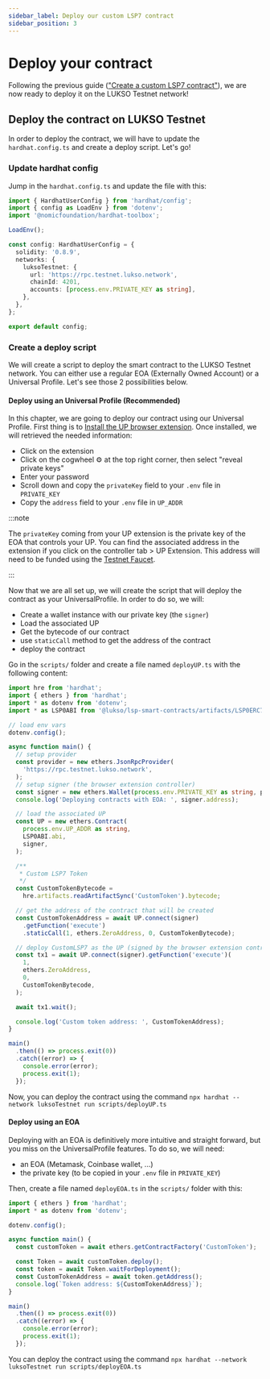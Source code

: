 ```yaml
---
sidebar_label: Deploy our custom LSP7 contract
sidebar_position: 3
---
```


# Deploy your contract

Following the previous guide (["Create a custom LSP7 contract"](./create-custom-lsp7.md)), we are now ready to deploy it on the LUKSO Testnet network!

## Deploy the contract on LUKSO Testnet

In order to deploy the contract, we will have to update the `hardhat.config.ts` and create a deploy script. Let's go!

### Update hardhat config

Jump in the `hardhat.config.ts` and update the file with this:

```ts title="Update hardhat config"
import { HardhatUserConfig } from 'hardhat/config';
import { config as LoadEnv } from 'dotenv';
import '@nomicfoundation/hardhat-toolbox';

LoadEnv();

const config: HardhatUserConfig = {
  solidity: '0.8.9',
  networks: {
    luksoTestnet: {
      url: 'https://rpc.testnet.lukso.network',
      chainId: 4201,
      accounts: [process.env.PRIVATE_KEY as string],
    },
  },
};

export default config;
```

### Create a deploy script

We will create a script to deploy the smart contract to the LUKSO Testnet network. You can either use a regular EOA (Externally Owned Account) or a Universal Profile. Let's see those 2 possibilities below.

#### Deploy using an Universal Profile (Recommended)

In this chapter, we are going to deploy our contract using our Universal Profile. First thing is to [Install the UP browser extension](https://docs.lukso.tech/guides/browser-extension/install-browser-extension). Once installed, we will retrieved the needed information:

- Click on the extension
- Click on the cogwheel ⚙️ at the top right corner, then select "reveal private keys"
- Enter your password
- Scroll down and copy the `privateKey` field to your `.env` file in `PRIVATE_KEY`
- Copy the `address` field to your `.env` file in `UP_ADDR`

:::note

The `privateKey` coming from your UP extension is the private key of the EOA that controls your UP. You can find the associated address in the extension if you click on the controller tab > UP Extension. This address will need to be funded using the [Testnet Faucet](https://faucet.testnet.lukso.network/).

:::

Now that we are all set up, we will create the script that will deploy the contract as your UniversalProfile. In order to do so, we will:

- Create a wallet instance with our private key (the `signer`)
- Load the associated UP
- Get the bytecode of our contract
- use `staticCall` method to get the address of the contract
- deploy the contract

Go in the `scripts/` folder and create a file named `deployUP.ts` with the following content:

```ts title="Deploy contract with UP"
import hre from 'hardhat';
import { ethers } from 'hardhat';
import * as dotenv from 'dotenv';
import * as LSP0ABI from '@lukso/lsp-smart-contracts/artifacts/LSP0ERC725Account.json';

// load env vars
dotenv.config();

async function main() {
  // setup provider
  const provider = new ethers.JsonRpcProvider(
    'https://rpc.testnet.lukso.network',
  );
  // setup signer (the browser extension controller)
  const signer = new ethers.Wallet(process.env.PRIVATE_KEY as string, provider);
  console.log('Deploying contracts with EOA: ', signer.address);

  // load the associated UP
  const UP = new ethers.Contract(
    process.env.UP_ADDR as string,
    LSP0ABI.abi,
    signer,
  );

  /**
   * Custom LSP7 Token
   */
  const CustomTokenBytecode =
    hre.artifacts.readArtifactSync('CustomToken').bytecode;

  // get the address of the contract that will be created
  const CustomTokenAddress = await UP.connect(signer)
    .getFunction('execute')
    .staticCall(1, ethers.ZeroAddress, 0, CustomTokenBytecode);

  // deploy CustomLSP7 as the UP (signed by the browser extension controller)
  const tx1 = await UP.connect(signer).getFunction('execute')(
    1,
    ethers.ZeroAddress,
    0,
    CustomTokenBytecode,
  );

  await tx1.wait();

  console.log('Custom token address: ', CustomTokenAddress);
}

main()
  .then(() => process.exit(0))
  .catch((error) => {
    console.error(error);
    process.exit(1);
  });
```

Now, you can deploy the contract using the command `npx hardhat --network luksoTestnet run scripts/deployUP.ts`

#### Deploy using an EOA

Deploying with an EOA is definitively more intuitive and straight forward, but you miss on the UniversalProfile features. To do so, we will need:

- an EOA (Metamask, Coinbase wallet, ...)
- the private key (to be copied in your `.env` file in `PRIVATE_KEY`)

Then, create a file named `deployEOA.ts` in the `scripts/` folder with this:

```ts title="Deploy contract with EOA"
import { ethers } from 'hardhat';
import * as dotenv from 'dotenv';

dotenv.config();

async function main() {
  const customToken = await ethers.getContractFactory('CustomToken');

  const Token = await customToken.deploy();
  const token = await Token.waitForDeployment();
  const CustomTokenAddress = await token.getAddress();
  console.log(`Token address: ${CustomTokenAddress}`);
}

main()
  .then(() => process.exit(0))
  .catch((error) => {
    console.error(error);
    process.exit(1);
  });
```

You can deploy the contract using the command `npx hardhat --network luksoTestnet run scripts/deployEOA.ts`
